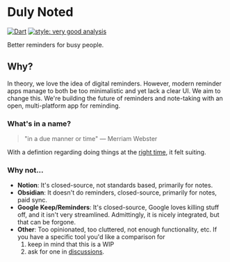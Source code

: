 # Duly Noted

[![Dart][ci_dart_badge]][ci_dart_link]
[![style: very good analysis][very_good_analysis_badge]][very_good_analysis_link]

Better reminders for busy people.

## Why?

In theory, we love the idea of digital reminders.
However, modern reminder apps manage to both be too minimalistic and yet lack a clear UI.
We aim to change this.
We're building the future of reminders and note-taking with an open, multi-platform app for reminding.

### What's in a name?

> "in a due manner or time"
> — Merriam Webster

With a defintion regarding doing things at the [right time][right-time], it felt suiting.

### Why not…

- **Notion**: It's closed-source, not standards based, primarily for notes.
- **Obsidian**: It doesn't do reminders, closed-source, primarily for notes, paid sync.
- **Google Keep/Reminders**: It's closed-source, Google loves killing stuff off, and it isn't very streamlined. Admittingly, it is nicely integrated, but that can be forgone.
- **Other**: Too opinionated, too cluttered, not enough functionality, etc.
  If you have a specific tool you'd like a comparison for
  1. keep in mind that this is a WIP
  1. ask for one in [discussions].

[ci_dart_badge]: https://github.com/PHS-TSA/duly_noted/actions/workflows/ci.yaml/badge.svg?branch=main
[ci_dart_link]: https://github.com/PHS-TSA/duly_noted/actions/workflows/ci.yaml
[discussions]: https://github.com/PHS-TSA/duly_noted/discussions
[right-time]: https://x.com/evancz/status/928359227541798912
[very_good_analysis_badge]: https://img.shields.io/badge/style-very_good_analysis-B22C89.svg
[very_good_analysis_link]: https://pub.dev/packages/very_good_analysis
